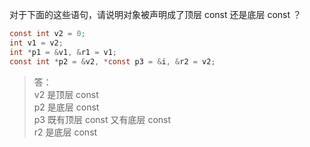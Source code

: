 对于下面的这些语句，请说明对象被声明成了顶层 const 还是底层 const ？
```c
const int v2 = 0;
int v1 = v2;
int *p1 = &v1, &r1 = v1;
const int *p2 = &v2, *const p3 = &i, &r2 = v2;
```

> 答：  
> v2 是顶层 const  
> p2 是底层 const  
> p3 既有顶层 const 又有底层 const  
> r2 是底层 const

